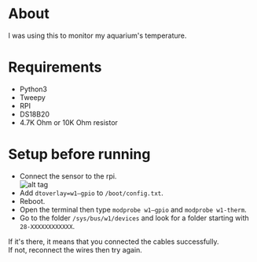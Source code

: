 # About
I was using this to monitor my aquarium's temperature.

# Requirements
- Python3
- Tweepy  
- RPI
- DS18B20
- 4.7K Ohm or 10K Ohm resistor

# Setup before running
- Connect the sensor to the rpi.  
![alt tag](https://farm5.staticflickr.com/4215/35139160190_cea3435a09_b_d.jpg "circuit")
- Add ```dtoverlay=w1–gpio``` to ```/boot/config.txt```.
- Reboot.
- Open the terminal then type ```modprobe w1–gpio``` and ```modprobe w1-therm```.
- Go to the folder ```/sys/bus/w1/devices``` and look for a folder starting with ```28-XXXXXXXXXXXX```.

If it's there, it means that you connected the cables successfully.  
If not, reconnect the wires then try again.
